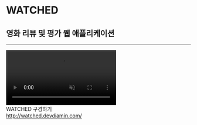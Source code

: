 # WATCHED

## 영화 리뷰 및 평가 웹 애플리케이션

---

<video controls autoPlay muted loop>
  <source src="https://user-images.githubusercontent.com/42745614/153137871-6b5d8acd-eb70-43f1-9ddb-13cb86593bbf.mp4
" type="video/mp4"></source>
</video>

<div> WATCHED 구경하기 </div>
<div>
  <a href="http://watched.devdiamin.com/"> http://watched.devdiamin.com/ </a> 
</div>
